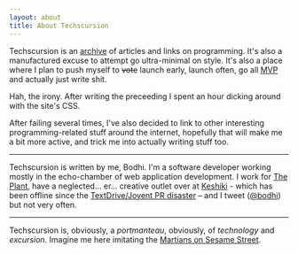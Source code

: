 ```yaml
---
layout: about
title: About Techscursion
---
```


Techscursion is an [archive](/archive) of articles and links on
programming. It's also a manufactured excuse to attempt go
ultra-minimal on style. It's also a place where I plan to push myself
to <del>vote</del> launch early, launch often, go all
[MVP](http://en.wikipedia.org/wiki/Minimum_viable_product) and
actually just write shit.

<aside>Hah, the irony. After writing the preceeding I spent an hour
dicking around with the site's CSS.</aside>

After failing several times, I've also decided to link to other
interesting programming-related stuff around the internet, hopefully
that will make me a bit more active, and trick me into actually
writing stuff too.

---

Techscursion is written by me, Bodhi. I'm a software developer
working mostly in the echo-chamber of web application development. I
work for [The Plant](http://theplant.jp), have a neglected… er…
creative outlet over at [Keshiki](http://keshiki.net) - which has been
offline since the [TextDrive/Joyent PR
disaster](http://gigaom.com/2012/08/30/a-user-revolt-and-the-second-coming-of-textdrive/)
– and I tweet ([@bodhi](http://twitter.com/bodhi)) but not very often.

---

Techscursion is, obviously, a *portmanteau*, obviously, of
*technology* and *excursion*. Imagine me here imitating the [Martians
on Sesame Street](http://www.youtube.com/watch?v=KTc3PsW5ghQ).
